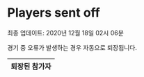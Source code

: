# Players sent off
최종 업데이트: 2020년 12월 18일 02시 06분


경기 중 오류가 발생하는 경우 자동으로 퇴장됩니다.


| 퇴장된 참가자 |
|:---:|